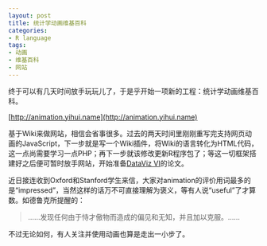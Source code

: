 ```yaml
---
layout: post
title: 统计学动画维基百科
categories:
- R language
tags:
- 动画
- 维基百科
- 网站
---
```


终于可以有几天时间放手玩玩儿了，于是乎开始一项新的工程：统计学动画维基百科。

[http://animation.yihui.name](http://animation.yihui.name)

基于Wiki来做网站，相信会省事很多。过去的两天时间里刚刚重写完支持网页动画的JavaScript，下一步就是写一个Wiki插件，将Wiki的语言转化为HTML代码，这一点尚需要学习一点PHP；再下一步就该修改更新R程序包了；等这一切框架搭建好之后便可暂时放手网站，开始准备[DataViz VI](http://www.jacobs-university.de/schools/shss/awilhelm/)的论文。

近日接连收到Oxford和Stanford学生来信，大家对animation的评价用词最多的是“impressed”，当然这样的话万不可直接理解为褒义，等有人说“useful”了才算数。如德鲁克所提醒的：


> ……发现任何由于恃才傲物而造成的偏见和无知，并且加以克服。……


不过无论如何，有人关注并使用动画也算是走出一小步了。
